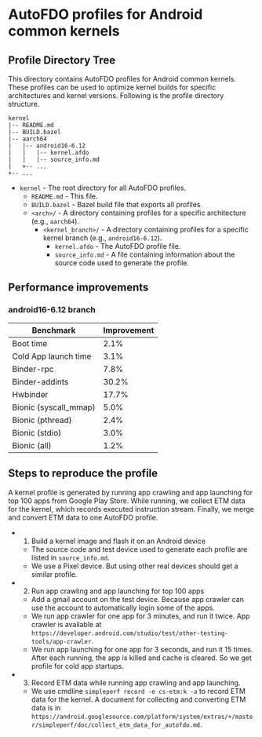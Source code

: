 
# AutoFDO profiles for Android common kernels

## Profile Directory Tree

This directory contains AutoFDO profiles for Android common kernels. These profiles can be used to
optimize kernel builds for specific architectures and kernel versions. Following is the profile
directory structure.

```none
kernel
|-- README.md
|-- BUILD.bazel
|-- aarch64
|   |-- android16-6.12
|   |   |-- kernel.afdo
|   |   |-- source_info.md
|   +-- ...
+-- ...
```

* `kernel` - The root directory for all AutoFDO profiles.
  * `README.md` - This file.
  * `BUILD.bazel` - Bazel build file that exports all profiles.
  * `<arch>/` - A directory containing profiles for a specific architecture (e.g., `aarch64`).
    * `<kernel_branch>/` - A directory containing profiles for a specific kernel branch
      (e.g., `android16-6.12`).
      * `kernel.afdo` - The AutoFDO profile file.
      * `source_info.md` - A file containing information about the source code used to generate the
        profile.

## Performance improvements

### android16-6.12 branch

| Benchmark | Improvement |
|---|---|
| Boot time | 2.1% |
| Cold App launch time | 3.1% |
| Binder-rpc | 7.8% |
| Binder-addints | 30.2% |
| Hwbinder | 17.7% |
| Bionic (syscall_mmap) | 5.0% |
| Bionic (pthread) | 2.4% |
| Bionic (stdio) | 3.0% |
| Bionic (all) | 1.2% |


## Steps to reproduce the profile

A kernel profile is generated by running app crawling and app launching for top 100 apps from Google
Play Store. While running, we collect ETM data for the kernel, which records executed instruction
stream. Finally, we merge and convert ETM data to one AutoFDO profile.

* 1. Build a kernel image and flash it on an Android device
  * The source code and test device used to generate each profile are listed in `source_info.md`.
  * We use a Pixel device. But using other real devices should get a similar profile.
* 2. Run app crawling and app launching for top 100 apps
  * Add a gmail account on the test device. Because app crawler can use the account to automatically
    login some of the apps.
  * We run app crawler for one app for 3 minutes, and run it twice. App crawler is available at
    `https://developer.android.com/studio/test/other-testing-tools/app-crawler`.
  * We run app launching for one app for 3 seconds, and run it 15 times. After each running, the
    app is killed and cache is cleared. So we get profile for cold app startups.
* 3. Record ETM data while running app crawling and app launching.
  * We use cmdline `simpleperf record -e cs-etm:k -a` to record ETM data for the kernel. A document
    for collecting and converting ETM data is in `https://android.googlesource.com/platform/system/extras/+/master/simpleperf/doc/collect_etm_data_for_autofdo.md`.
